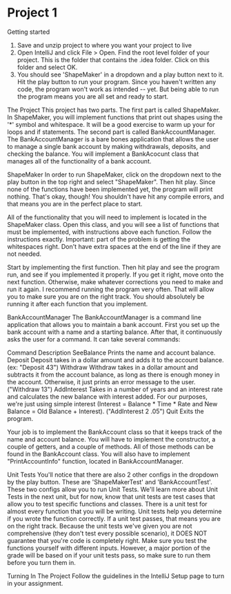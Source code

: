 Project 1
=========
Getting started
1. Save and unzip project to where you want your project to live
2. Open IntelliJ and click File > Open. Find the root level folder of your project. This is the folder that contains the .idea folder. Click on this folder and select OK.
3.  You should see 'ShapeMaker' in a dropdown and a play button next to it. Hit the play button to run your program. Since you haven't written any code, the program won't work as intended -- yet. But being able to run the program means you are all set and ready to start.

The Project
This project has two parts. The first part is called ShapeMaker. In ShapeMaker, you will implement functions that print out shapes using the '*' symbol and whitespace. It will be a good exercise to warm up your for loops and if statements. The second part is called BankAccountManager. The BankAccountManager is a bare bones application that allows the user to manage a single bank account by making withdrawals, deposits, and checking the balance. You will implement a BankAcocunt class that manages all of the functionality of a bank account.

ShapeMaker
In order to run ShapeMaker, click on the dropdown next to the play button in the top right and select "ShapeMaker". Then hit play. Since none of the functions have been implemented yet, the program will print nothing. That's okay, though! You shouldn't have hit any compile errors, and that means you are in the perfect place to start.

All of the functionality that you will need to implement is located in the ShapeMaker class. Open this class, and you will see a list of functions that must be implemented, with instructions above each function. Follow the instructions exactly. Important: part of the problem is getting the whitespaces right. Don't have extra spaces at the end of the line if they are not needed.

Start by implementing the first function. Then hit play and see the program run, and see if you implemented it properly. If you get it right, move onto the next function. Otherwise, make whatever corrections you need to make and run it again. I recommend running the program very often. That will allow you to make sure you are on the right track. You should absolutely be running it after each function that you implement.

BankAccountManager
The BankAccountManager is a command line application that allows you to maintain a bank account. First you set up the bank account with a name and a starting balance. After that, it continuously asks the user for a command. It can take several commands:

Command	Description
 SeeBalance	Prints the name and account balance.
Deposit <amount> 	Deposit takes in a dollar amount and adds it to the account balance.
(ex: "Deposit 43")
Withdraw <amount>	Withdraw takes in a dollar amount and subtracts it from the account balance, as long as there is enough money in the account. Otherwise, it just prints an error message to the user. 
("Withdraw 13")
AddInterest <num years> <interest rate>	Takes in a number of years and an interest rate and calculates the new balance with interest added. For our purposes, we're just using simple interest (Interest = Balance * Time * Rate and New Balance = Old Balance + Interest).
("AddInterest 2 .05")
Quit	Exits the program.

Your job is to implement the BankAccount class so that it keeps track of the name and account balance. You will have to implement the constructor, a couple of getters, and a couple of methods. All of those methods can be found in the BankAccount class. You will also have to implement "PrintAccountInfo" function, located in BankAccountManager.

Unit Tests
You'll notice that there are also 2 other configs in the dropdown by the play button. These are 'ShapeMakerTest' and 'BankAccountTest'. These two configs allow you to run Unit Tests. We'll learn more about Unit Tests in the next unit, but for now, know that unit tests are test cases that allow you to test specific functions and classes. There is a unit test for almost every function that you will be writing. Unit tests help you determine if you wrote the function correctly. If a unit test passes, that means you are on the right track. Because the unit tests we've given you are not comprehensive (they don't test every possible scenario), it DOES NOT guarantee that you're code is completely right. Make sure you test the functions yourself with different inputs. However, a major portion of the grade will be based on if your unit tests pass, so make sure to run them before you turn them in. 

Turning In The Project
Follow the guidelines in the IntelliJ Setup page to turn in your assignment. 
